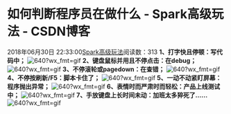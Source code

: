 # 如何判断程序员在做什么 - Spark高级玩法 - CSDN博客
2018年06月30日 22:33:00[Spark高级玩法](https://me.csdn.net/rlnLo2pNEfx9c)阅读数：313
**1、打字快且停顿：写代码中；**
![640?wx_fmt=gif](https://ss.csdn.net/p?https://mmbiz.qpic.cn/mmbiz_gif/vqlbVFl5Jn0A6GlffedlPrnxy8iaBlnPToSZvZGiaGBOsxejeOtj8nvXULzqEtBKonsrNkB0kFIvchnJe7TZ6enQ/640?wx_fmt=gif)
**2、键盘鼠标并用且不停点击：在debug；**
![640?wx_fmt=gif](https://ss.csdn.net/p?https://mmbiz.qpic.cn/mmbiz_gif/vqlbVFl5Jn0A6GlffedlPrnxy8iaBlnPTib6LrBczG3NU1cx4YR07libQ6C8pjy8lVTy0UEPwwmqSexRibwWCicCh3Q/640?wx_fmt=gif)
**3、不停滚轮或pagedown：在查错；**
![640?wx_fmt=gif](https://ss.csdn.net/p?https://mmbiz.qpic.cn/mmbiz_gif/vqlbVFl5Jn0A6GlffedlPrnxy8iaBlnPTnvrf8mhqwtBWSslYjJN6lmawFTVOV9TctdsMAa1eCmcfbSZuUZ76cA/640?wx_fmt=gif)
**4、不停按刷新/F5：脚本卡住了；**
![640?wx_fmt=gif](https://ss.csdn.net/p?https://mmbiz.qpic.cn/mmbiz_gif/vqlbVFl5Jn0A6GlffedlPrnxy8iaBlnPTSLjfmWRibjewBwPfu6GEGLkRUeGicHuwrsHMUDrRyyNyRBQ3Ie5eoicjg/640?wx_fmt=gif)
**5、一动不动紧盯屏幕：程序抛出异常；**
![640?wx_fmt=gif](https://ss.csdn.net/p?https://mmbiz.qpic.cn/mmbiz_gif/vqlbVFl5Jn0A6GlffedlPrnxy8iaBlnPTZwguibEDUHwYBiazkOb0AgFicTFB3knbzzIjzKxyQsJibvJ1RN9iar4uWwA/640?wx_fmt=gif)
**6、表情时而严肃时而轻松：产品上线测试中；**
![640?wx_fmt=gif](https://ss.csdn.net/p?https://mmbiz.qpic.cn/mmbiz_gif/vqlbVFl5Jn0A6GlffedlPrnxy8iaBlnPTFUbfYbf2xzFDmibMtQM4vrRT0MD5Dic4DnPibLBuzPw8BmbAqdAmKib4bA/640?wx_fmt=gif)
**7、手放键盘上长时间未动：加班太多猝死了……**
![640?wx_fmt=gif](https://ss.csdn.net/p?https://mmbiz.qpic.cn/mmbiz_gif/vqlbVFl5Jn0A6GlffedlPrnxy8iaBlnPTvnlCoZC84MWb0l6OjzkL3TnTwx9hkl7fOeTgCVmKyK7Wg5edjdwBgQ/640?wx_fmt=gif)
